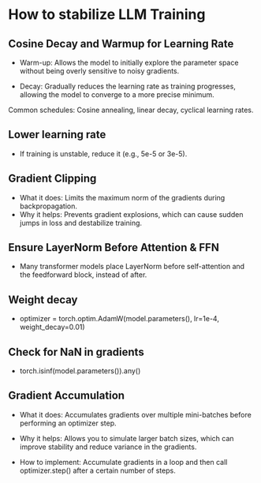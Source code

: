 # How to stabilize LLM Training

## Cosine Decay and Warmup for Learning Rate

- Warm-up: Allows the model to initially explore the parameter space without being overly sensitive to noisy gradients.

- Decay: Gradually reduces the learning rate as training progresses, allowing the model to converge to a more precise minimum.

Common schedules: Cosine annealing, linear decay, cyclical learning rates.

## Lower learning rate

- If training is unstable, reduce it (e.g., 5e-5 or 3e-5).

## Gradient Clipping

- What it does: Limits the maximum norm of the gradients during backpropagation.
- Why it helps: Prevents gradient explosions, which can cause sudden jumps in loss and destabilize training.

## Ensure LayerNorm Before Attention & FFN

- Many transformer models place LayerNorm before self-attention and the feedforward block, instead of after.

## Weight decay

- optimizer = torch.optim.AdamW(model.parameters(), lr=1e-4, weight_decay=0.01)

## Check for NaN in gradients

- torch.isinf(model.parameters()).any()

## Gradient Accumulation

- What it does: Accumulates gradients over multiple mini-batches before performing an optimizer step.

- Why it helps: Allows you to simulate larger batch sizes, which can improve stability and reduce variance in the gradients.

- How to implement: Accumulate gradients in a loop and then call optimizer.step() after a certain number of steps.
